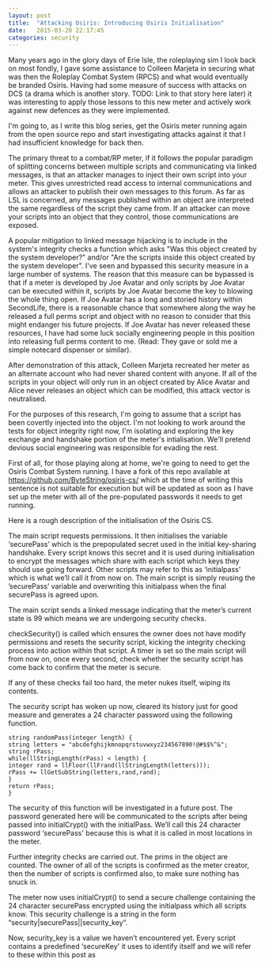 ```yaml
---
layout: post
title:  "Attacking Osiris: Introducing Osiris Initialisation"
date:   2015-03-20 22:17:45
categories: security
---
```


Many years ago in the glory days of Erie Isle, the roleplaying sim I look back on most fondly, I gave some assistance to Colleen Marjeta in securing what was then the Roleplay Combat System (RPCS) and what would eventually be branded Osiris. Having had some measure of success with attacks on DCS (a drama which is another story. TODO: Link to that story here later) it was interesting to apply those lessons to this new meter and actively work against new defences as they were implemented.

I'm going to, as I write this blog series, get the Osiris meter running again from the open source repo and start investigating attacks against it that I had insufficient knowledge for back then.

The primary threat to a combat/RP meter, if it follows the popular paradigm of splitting concerns between multiple scripts and communicating via linked messages, is that an attacker manages to inject their own script into your meter. This gives unrestricted read access to internal communications and allows an attacker to publish their own messages to this forum. As far as LSL is concerned, any messages published within an object are interpreted the same regardless of the script they came from. If an attacker can move your scripts into an object that they control, those communications are exposed.

A popular mitigation to linked message hijacking is to include in the system's integrity checks a function which asks "Was this object created by the system developer?" and/or "Are the scripts inside this object created by the system developer". I've seen and bypassed this security measure in a large number of systems. The reason that this measure can be bypassed is that if a meter is developed by Joe Avatar and only scripts by Joe Avatar can be executed within it, scripts by Joe Avatar become the key to blowing the whole thing open. If Joe Avatar has a long and storied history within SecondLife, there is a reasonable chance that somewhere along the way he released a full perms script and object with no reason to consider that this might endanger his future projects. If Joe Avatar has never released these resources, I have had some luck socially engineering people in this position into releasing full perms content to me. (Read: They gave or sold me a simple notecard dispenser or similar).

After demonstration of this attack, Colleen Marjeta recreated her meter as an alternate account who had never  shared content with anyone. If all of the scripts in your object will only run in an object created by Alice Avatar and Alice never releases an object which can be modified, this attack vector is neutralised.

For the purposes of this research, I'm going to assume that a script has been covertly injected into the object. I'm not looking to work around the tests for object integrity right now, I'm isolating and exploring the key exchange and handshake portion of the meter's intialisation. We'll pretend devious social engineering was responsible for evading the rest.

First of all, for those playing along at home, we're going to need to get the Osiris Combat System running. I have a fork of this repo available at https://github.com/ByteString/osiris-cs/ which at the time of writing this sentence is not suitable for execution but will be updated as soon as I have set up the meter with all of the pre-populated passwords it needs to get running.

Here is a rough description of the initialisation of the Osiris CS.

The main script requests permissions. It then initialises the variable ‘securePass’ which is the prepopulated secret used in the initial key-sharing handshake. Every script knows this secret and it is used during initialisation to encrypt the messages which share with each script which keys they should use going forward. Other scripts may refer to this as ‘initialpass' which is what we’ll call it from now on. The main script is simply reusing the ’securePass’ variable and overwriting this initialpass when the final securePass is agreed upon. 

The main script sends a linked message indicating that the meter’s current state is 99 which means we are undergoing security checks.

checkSecurity() is called which ensures the owner does not have modify permissions and resets the security script, kicking the integrity checking process into action within that script. A timer is set so the main script will from now on, once every second, check whether the security script has come back to confirm that the meter is secure.

If any of these checks fail too hard, the meter nukes itself, wiping its contents.

The security script has woken up now, cleared its history just for good measure and generates a 24 character password using the following function.

    string randomPass(integer length) {
    string letters = "abcdefghijkmnopqrstuvwxyz234567890!@#$$%^&";
    string rPass;
    while(llStringLength(rPass) < length) {
    integer rand = llFloor(llFrand(llStringLength(letters)));
    rPass += llGetSubString(letters,rand,rand);
    }
    return rPass;
    }

The security of this function will be investigated in a future post. The password generated here will be communicated to the scripts after being passed into initialCrypt() with the initialPass. We’ll call this 24 character password ‘securePass' because this is what it is called in most locations in the meter.

Further integrity checks are carried out. The prims in the object are counted. The owner of all of the scripts is confirmed as the meter creator, then the number of scripts is confirmed also, to make sure nothing has snuck in.

The meter now uses initialCrypt() to send a secure challenge containing the 24 character securePass encrypted using the initialpass which all scripts know. This security challenge is a string in the form “security\|securePass\|\|security\_key”.

Now, security\_key is a value we haven’t encountered yet. Every script contains a predefined ‘secureKey' it uses to identify itself and we will refer to these within this post as <script name>_key. The security script contains a master list of these keys which it uses to confirm that a script is what it says it is and each script knows security_key so they can be sure the security script is talking to them.

A timer is set to trigger every second will check to see whether all scripts have reported back, confirming receipt of the securePass and also identifying themselves as legitimate components of the meter.

Each script receives the challenge from the security script. They decrypt it using their predefined knowledge of the initialpass and they ensure that the first value is the string “security”, the last value is security_key which they have a predefined knowledge of. This is considered sufficient to conclude that this message came from the security script, so the securePass that has been transmitted is stored. Each script then uses this securePass to encrypt a response in the format “<script name>\|<random string>\|\|<secure\_key>” where secure_key is the unique key that script uses to identify itself.

The security script collects all of these responses, ensuring that the scripts correctly identify themselves and prove themselves as legitimate peers to communicate with. It continues to check once a second whether it has received all responses and when it finally has it broadcasts “SECURITYOK\|\|<the time>”. If it loops more than ten times the meter will destroy itself.

When the main script receives the SECURITYOK signal and confirms that it comes from security, it challenges security to ensure that the security script is legitimate. The main script sends the challenge “MAIN\|<random number>\|\|main_key” encrypted using the securePass which was distributed earlier.

The security script confirms that main is communicating with it before responding “SECURITY\|<a new random password>\|\|security_key”. The new randomly generated password is a 12 character password generated using the same function as before. It’s unclear whether this password is used. On receiving this, main loads the character.

And now the meter is running. If you'll excuse me, I'll duck away and get the meter actually running, push that to GitHub and then come back to start talking about how I might attack it.